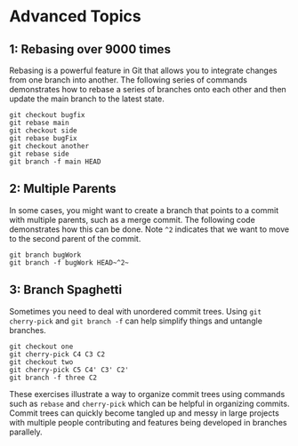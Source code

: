 # Advanced Topics

## 1: Rebasing over 9000 times
Rebasing is a powerful feature in Git that allows you to integrate changes from one branch into another. The following series of commands demonstrates how to rebase a series of branches onto each other and then update the main branch to the latest state.
```
git checkout bugfix
git rebase main
git checkout side
git rebase bugFix
git checkout another
git rebase side
git branch -f main HEAD
```

## 2: Multiple Parents
In some cases, you might want to create a branch that points to a commit with multiple parents, such as a merge commit. The following code demonstrates how this can be done. Note `^2` indicates that we want to move to the second parent of the commit.
```
git branch bugWork
git branch -f bugWork HEAD~^2~
```

## 3: Branch Spaghetti
Sometimes you need to deal with unordered commit trees. Using `git cherry-pick` and `git branch -f` can help simplify things and untangle branches.
```
git checkout one
git cherry-pick C4 C3 C2
git checkout two
git cherry-pick C5 C4' C3' C2'
git branch -f three C2
```

These exercises illustrate a way to organize commit trees using commands such as `rebase` and `cherry-pick` which can be helpful in organizing commits. Commit trees can quickly become tangled up and messy in large projects with multiple people contributing and features being developed in branches parallely.
